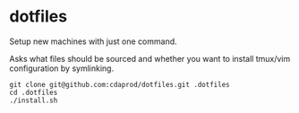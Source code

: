 # dotfiles

Setup new machines with just one command.

Asks what files should be sourced and whether you want to install tmux/vim configuration by symlinking.

    git clone git@github.com:cdaprod/dotfiles.git .dotfiles
    cd .dotfiles
    ./install.sh

